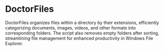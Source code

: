 # DoctorFiles
DoctorFiles organizes files within a directory by their extensions, efficiently categorizing documents, images, videos, and other formats into corresponding folders. The script also removes empty folders after sorting, streamlining file management for enhanced productivity in Windows File Explorer.
